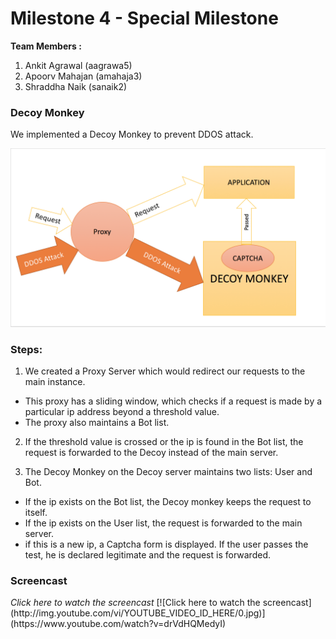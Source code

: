 Milestone 4 - Special Milestone
===========

**Team Members :**

1. Ankit Agrawal (aagrawa5)
2. Apoorv Mahajan (amahaja3)
3. Shraddha Naik (sanaik2)

### Decoy Monkey

We implemented a Decoy Monkey to prevent DDOS attack.

![](https://github.com/apoorvmahajan/M4/blob/master/images/Screen%20Shot%202015-12-06%20at%207.10.33%20PM.png)

### Steps:

1. We created a Proxy Server which would redirect our requests to the main instance.

* This proxy has a sliding window, which checks if a request is made by a particular ip address beyond a threshold value.
* The proxy also maintains a Bot list.

2. If the threshold value is crossed or the ip is found in the Bot list, the request is forwarded to the Decoy instead of the main server.

3. The Decoy Monkey on the Decoy server maintains two lists: User and Bot.

* If the ip exists on the Bot list, the Decoy monkey keeps the request to itself.
* If the ip exists on the User list, the request is forwarded to the main server.
* if this is a new ip, a Captcha form is displayed. If the user passes the test, he is declared legitimate and the request is forwarded.




<h3>Screencast </h3>
 <i>Click here to watch the screencast </i>
[![Click here to watch the screencast] (http://img.youtube.com/vi/YOUTUBE_VIDEO_ID_HERE/0.jpg)](https://www.youtube.com/watch?v=drVdHQMedyI)
